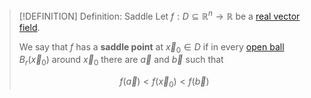 >[!DEFINITION] Definition: Saddle
>Let $f:D\subseteq\mathbb{R}^n\to\mathbb{R}$ be a [real vector field](../../Vector%20Fields/Real%20Vector%20Field.md).
>
>We say that $f$ has a **saddle point** at $\vec{x}_0 \in D$ if in every [open ball](../../../../../Topology/Metric%20Spaces/Open%20Ball.md) $B_r (\vec{x}_0)$ around $\vec{x}_0$ there are $\vec{a}$ and $\vec{b}$ such that
>
>$$f(\vec{a})\lt f(\vec{x}_0) \lt f(\vec{b})$$
>
